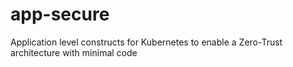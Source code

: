 # app-secure
Application level constructs for Kubernetes to enable a Zero-Trust architecture with minimal code
